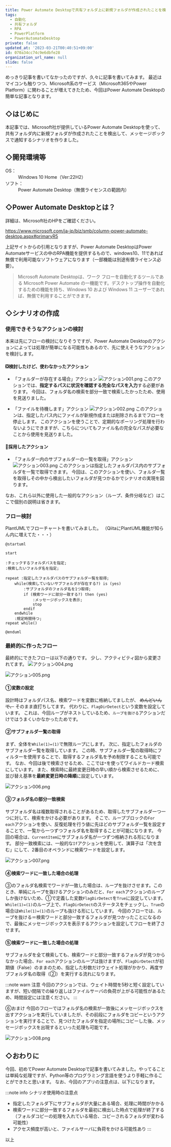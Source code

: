 ```yaml
---
title: Power Automate Desktopで共有フォルダ上に新規フォルダが作成されたことを検出する
tags:
  - 自動化
  - 共有フォルダ
  - RPA
  - PowerPlatform
  - PowerAutomateDesktop
private: false
updated_at: '2023-03-21T00:40:51+09:00'
id: 070a34cc74c9e6dbfe28
organization_url_name: null
slide: false
---
```

めっきり記事を書いてなかったのですが、久々に記事を書いてみます。
最近はマイコンも触りつつ、Microsoft系のサービス（Microsoft365やPower Platform）に関わることが増えてきたため、今回はPower Automate Desktopの簡単な記事となります。

## ◇はじめに
本記事では、Microsoft社が提供しているPower Automate Desktopを使って、共有フォルダ内に新規フォルダが作成されたことを検出して、メッセージボックスで通知するシナリオを作りました。

## ◇開発環境等
<dl>
  <dt>OS：</dt>
  <dd>Windows 10 Home（Ver:22H2）</dd>
  <dt>ソフト：</dt>
  <dd>Power Automate Desktop（無償ライセンスの範囲内）</dd>
</dl>

## ◇Power Automate Desktopとは？
詳細は、Microsoft社のHPをご確認ください。


https://www.microsoft.com/ja-jp/biz/smb/column-power-automate-desktop.aspx#primaryR5

上記サイトからの引用となりますが、Power Automate DesktopはPower Automateサービスの中のRPA機能を提供するもので、windows10、11であれば無償で利用可能なソフトウェアになります（一部機能は別途有償ライセンス必要）。
> Microsoft Automate Desktopは、ワーク フローを自動化するツールである Microsoft Power Automate の一機能です。デスクトップ操作を自動化するための機能を持ち、Windows 10 および Windows 11 ユーザーであれば、無償で利用することができます。

## ◇シナリオの作成
### 使用できそうなアクションの検討
本来は先にフローの検討になりそうですが、Power Automate Desktopのアクションによっては処理が簡単になる可能性もあるので、先に使えそうなアクションを検討します。

#### ❎検討したけど、使わなかったアクション

- 「フォルダーが存在する場合」アクション
![アクション001.png](https://qiita-image-store.s3.ap-northeast-1.amazonaws.com/0/371217/a3322dfe-a75a-6d33-4a79-36dce3f44ef8.png "フォルダーが存在する場合アクション")
このアクションでは、**指定するパスに状況を確認する完全なパスを入力**する必要があります。
今回は、フォルダ名の検索を部分一致で検索したかったため、使用を見送りました。


- 「ファイルを待機します」アクション
![アクション002.png](https://qiita-image-store.s3.ap-northeast-1.amazonaws.com/0/371217/eb217630-9666-c252-70e9-9be1b7cfa3a1.png "ファイルを待機しますアクション")
このアクションは、指定したパス内にファイルが新規作成または削除されるまでフローを停止します。
このアクションを使うことで、定期的なポーリング処理を行わないようにできますが、こちらについてもファイル名の完全なパスが必要なことから使用を見送りました。

#### 💮採用したアクション
- 「フォルダー内のサブフォルダーの一覧を取得」アクション
![アクション003.png](https://qiita-image-store.s3.ap-northeast-1.amazonaws.com/0/371217/3ed0ad24-67e8-dc7b-bf37-2829411f1d1f.png "フォルダー内のサブフォルダーの一覧を取得アクション")
このアクションは指定したフォルダパス内のサブフォルダを一覧で取得できます。
今回は、このアクションを使い、フォルダ一覧を取得しその中から検出したいフォルダが見つかるかでシナリオの実現を図ります。

なお、これら以外に使用した一般的なアクション（ループ、条件分岐など）はここで個別の説明は省きます。

### フロー検討
PlantUMLでフローチャートを書いてみました。
（QiitaにPlantUML機能が知らん内に増えてた・・・）

```plantuml
@startuml

start

:チェックするフォルダパスを指定;
:検索したいフォルダ名を指定;

repeat :指定したフォルダパスのサブフォルダ一覧を取得;
    while(検索していないサブフォルダが存在する?) is (yes)
        :サブフォルダのフォルダ名を1つ取得;
        if (検索ワードに部分一致する?) then (yes)
            :メッセージボックスを表示;
            stop
        endif
    endwhile
    :規定時間待つ;
repeat while()

@enduml
```

### 最終的に作ったフロー
最終的にできたフローは以下の通りです。
少し、アクティビティ図から変更されてます。
![アクション004.png](https://qiita-image-store.s3.ap-northeast-1.amazonaws.com/0/371217/1a9a12c4-2a8b-2406-b4b8-f71724699233.png)

![アクション005.png](https://qiita-image-store.s3.ap-northeast-1.amazonaws.com/0/371217/8c40be7a-4b41-30bc-5f56-cd81a9c0d3cc.png)

#### ①変数の設定
設計時はフォルダパス名、検索ワードを変数に格納してましたが、 ~~めんどいんで、~~ そのまま直打ちしてます。
代わりに、`FlagDirDetect`という変数を設定しています。
これは、今回ループがネストしているため、`ループを抜ける`アクションだけではうまくいかなかったためです。

#### ②サブフォルダ一覧の取得
まず、全体を`While(1)=(1)`で無限ループにします。
次に、指定したフォルダのサブフォルダ一覧を取得しています。
この時、サブフォルダ一覧の取得時にフィルターを使用することで、取得するフォルダ名を予め制限することも可能です。
なお、今回は後で検索させるため、ここでは`*`を使ってワイルドカード検索にしています。
また、検索時に最終変更日時の早い順から検索させるために、並び替え基準を**最終変更日時の降順**に設定しています。

![アクション006.png](https://qiita-image-store.s3.ap-northeast-1.amazonaws.com/0/371217/2e4aac5f-f804-914a-516b-fff724bfa784.png)

#### ③フォルダ名の部分一致検索
サブフォルダ名は複数取得されることがあるため、取得したサブフォルダ一つ一つに対して、検索をかける必要があります。
そこで、ループブロックの`For each`アクションを使い、反復処理を行う値に先ほどのサブフォルダ一覧を設定することで、一覧から一つずつフォルダ名を取得することが可能になります。
今回の場合は、`CurrentItem`にサブフォルダ名が一つずつ格納される形になります。
部分一致検索には、一般的な`If`アクションを使用して、演算子は「次を含む」にして、2番目のオペランドに検索ワードを設定します。

![アクション007.png](https://qiita-image-store.s3.ap-northeast-1.amazonaws.com/0/371217/08a78583-0950-c864-85c2-090c8f7647ab.png)

#### ④検索ワードに一致した場合の処理
③のフォルダ名検索でワードが一致した場合は、ループを抜けさせます。このとき、単純にループを抜けるアクションのみだと、`For each`アクションのループしか抜けないため、①で定義した変数`FlagDirDetect`を`True`に設定しています。
`While(1)=(1)`のループ上で、`FlagDirDetect`のステータスをチェックし、`True`の場合は`While(1)=(1)`のループも抜ける形にしています。
今回のフローでは、ループを抜ける＝検索ワードと部分一致するフォルダが見つかったことになるので、最後にメッセージボックスを表示するアクションを設定してフローを終了させます。


#### ⑤検索ワードに一致した場合の処理
サブフォルダを全て検索しても、検索ワードと部分一致するフォルダが見つからなかった場合、`For each`アクションのループは抜けますが、`FlagDirDetect`が初期値（False）のままのため、指定した秒数だけウェイト処理がかかり、再度サブフォルダ名の取得（②）を実行する流れになります。

:::note warn
注意
今回のアクションでは、ウェイト時間を5秒と短く設定していますが、短い間隔での繰り返しはファイルサーバの負荷が上がる可能性があるため、時間設定には注意ください。
:::

⑥おまけ
今回のフローではフォルダ名の検索が一致後にメッセージボックスを出すアクションを実行していましたが、その前段にフォルダをコピーというアクションを実行することで、見つけたフォルダを指定の場所にコピーした後、メッセージボックスを出現するといった処理も可能です。

![アクション008.png](https://qiita-image-store.s3.ap-northeast-1.amazonaws.com/0/371217/b00393e8-21c9-2a13-14fe-3d1edc6cb4d5.png)

## ◇おわりに
今回、初めてPower Automate Desktopで記事を書いてみました。やってることは単純な処理ですが、Python等のプログラミング言語を使うより手軽に作ることができたと思います。
なお、今回のアプリの注意点は、以下になります。

:::note info
シナリオ使用時の注意点
- 指定したフォルダ下にサブフォルダが大量にある場合、処理に時間がかかる
- 検索ワードに部分一致するフォルダを最初に検出した時点で処理が終了する
（フォルダコピーの処理を入れている場合、コピーされるフォルダが変わる可能性）
- アクセス頻度が高いと、ファイルサーバに負荷をかける可能性あり
:::

以上

